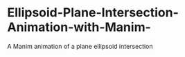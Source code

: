 # Ellipsoid-Plane-Intersection-Animation-with-Manim-
A Manim animation of a plane ellipsoid intersection 
